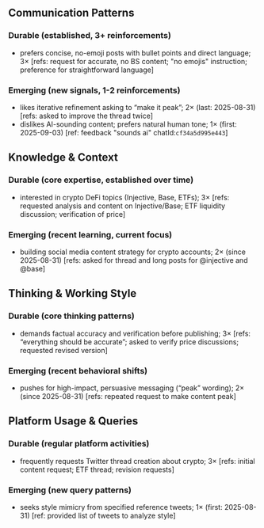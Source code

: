 ## Communication Patterns
### Durable (established, 3+ reinforcements)
- prefers concise, no-emoji posts with bullet points and direct language; 3× [refs: request for accurate, no BS content; "no emojis" instruction; preference for straightforward language]

### Emerging (new signals, 1-2 reinforcements)
- likes iterative refinement asking to “make it peak”; 2× (last: 2025-08-31) [refs: asked to improve the thread twice]
- dislikes AI-sounding content; prefers natural human tone; 1× (first: 2025-09-03) [ref: feedback "sounds ai" chatId:`cf34a5d995e443`]

## Knowledge & Context
### Durable (core expertise, established over time)
- interested in crypto DeFi topics (Injective, Base, ETFs); 3× [refs: requested analysis and content on Injective/Base; ETF liquidity discussion; verification of price]

### Emerging (recent learning, current focus)
- building social media content strategy for crypto accounts; 2× (since 2025-08-31) [refs: asked for thread and long posts for @injective and @base]

## Thinking & Working Style
### Durable (core thinking patterns)
- demands factual accuracy and verification before publishing; 3× [refs: “everything should be accurate”; asked to verify price discussions; requested revised version]

### Emerging (recent behavioral shifts)
- pushes for high-impact, persuasive messaging (“peak” wording); 2× (since 2025-08-31) [refs: repeated request to make content peak]

## Platform Usage & Queries
### Durable (regular platform activities)
- frequently requests Twitter thread creation about crypto; 3× [refs: initial content request; ETF thread; revision requests]

### Emerging (new query patterns)
- seeks style mimicry from specified reference tweets; 1× (first: 2025-08-31) [ref: provided list of tweets to analyze style]